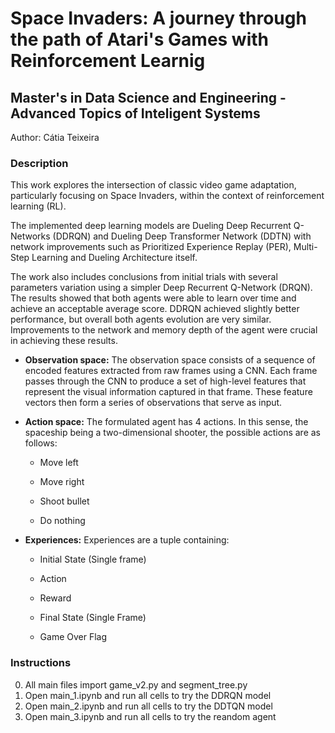 # Space Invaders: A journey through the path of Atari's Games with Reinforcement Learnig

## Master's in Data Science and Engineering - Advanced Topics of Inteligent Systems

Author: Cátia Teixeira 


### Description

This work explores the intersection of classic video game adaptation, particularly focusing on Space Invaders, within the context of reinforcement learning (RL).

The implemented deep learning models are Dueling Deep Recurrent Q-Networks (DDRQN) and Dueling Deep Transformer Network (DDTN) with network improvements such as Prioritized Experience Replay (PER), Multi-Step Learning and Dueling Architecture itself.

The work also includes conclusions from initial trials with several parameters variation using a simpler Deep Recurrent Q-Network (DRQN). The results showed that both agents were able to learn over time and achieve an acceptable average score. DDRQN
achieved slightly better performance, but overall both agents evolution are very similar. 
Improvements to the network and memory depth of the agent were crucial in achieving these results.

- **Observation space:** The observation space consists of a sequence of encoded features extracted from raw frames using a CNN. Each frame passes through the CNN to produce a set of high-level features that represent the visual information
captured in that frame. These feature vectors then form a series of observations that serve as input.

- **Action space:** The formulated agent has 4 actions. In this sense, the spaceship being a two-dimensional shooter, the
possible actions are as follows:

  - Move left

  - Move right

  - Shoot bullet

  - Do nothing

- **Experiences:** Experiences are a tuple containing:
   
  - Initial State (Single frame)

  - Action

  - Reward

  - Final State (Single Frame)

  - Game Over Flag

### Instructions

0. All main files import game_v2.py and segment_tree.py
1. Open main_1.ipynb  and run all cells to try the DDRQN model
2. Open main_2.ipynb  and run all cells to try the DDTQN model
3. Open main_3.ipynb  and run all cells to try the reandom agent
